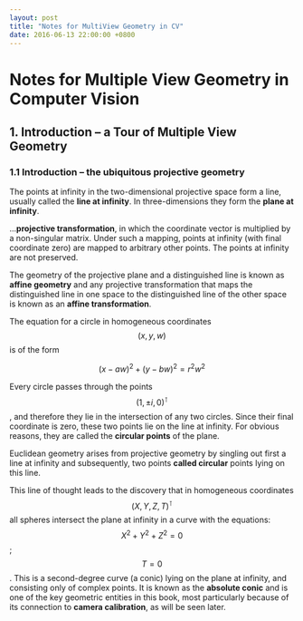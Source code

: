 ```yaml
---
layout: post
title: "Notes for MultiView Geometry in CV"
date: 2016-06-13 22:00:00 +0800
---
```


# Notes for Multiple View Geometry in Computer Vision

## 1. Introduction – a Tour of Multiple View Geometry

### 1.1 Introduction – the ubiquitous projective geometry

The points at infinity in the two-dimensional projective space form a line, 
usually called the **line at infinity**. In three-dimensions they form the **plane at infinity**.

<!-- excerpt -->

...**projective transformation**, in which 
the coordinate vector is multiplied by a non-singular matrix. 
Under such a mapping, points at infinity (with final coordinate zero) 
are mapped to arbitrary other points. The points at infinity are not preserved.

The geometry of the projective plane and a distinguished line 
is known as **affine geometry** and any projective transformation that 
maps the distinguished line in one space to the distinguished line of 
the other space is known as an **affine transformation**.

The equation for a circle in homogeneous coordinates $$ (x, y, w) $$ is of the form

$$ (x − aw)^2 + (y − bw)^2 = r^2 w^2 $$

Every circle passes through the points $$ (1, ±i, 0)^\intercal $$ , 
and therefore they lie in the intersection of any two circles. 
Since their final coordinate is zero, these two points lie on the line at infinity. 
For obvious reasons, they are called the **circular points** of the plane.

Euclidean geometry arises from projective geometry by singling out first a line at infinity 
and subsequently, two points **called circular** points lying on this line. 

This line of thought leads to the discovery that in homogeneous coordinates 
$$ (X, Y, Z, T)^\intercal $$ all spheres intersect the plane at infinity in a curve with the equations: 
$$ X^2 + Y^2 + Z^2 = 0 $$ ; $$ T = 0 $$ . This is a second-degree curve (a conic) lying on the plane at infinity, 
and consisting only of complex points. 
It is known as the **absolute conic** and is one of the key geometric entities in this book, 
most particularly because of its connection to **camera calibration**, as will be seen later.

